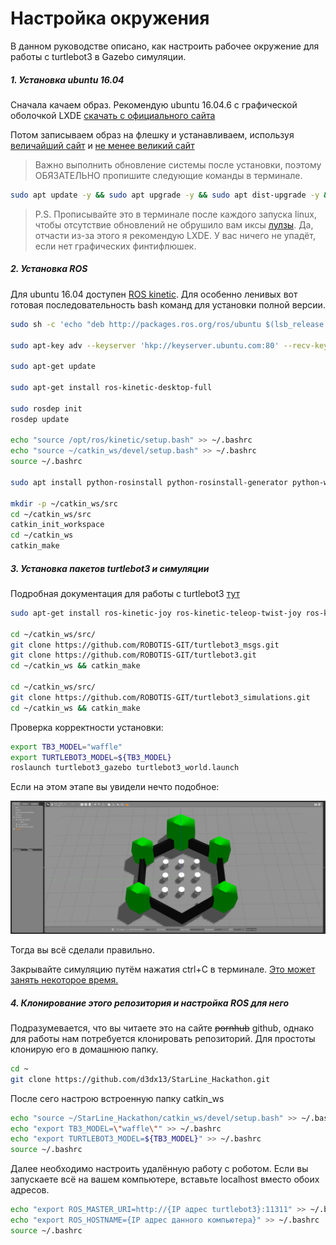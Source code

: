 # Настройка окружения
В данном руководстве описано, как настроить рабочее окружение для работы с turtlebot3 в Gazebo симуляции. 

##### 1. Установка ubuntu 16.04

Сначала качаем образ. Рекомендую ubuntu 16.04.6 с графической оболочкой LXDE [скачать с официального сайта](http://cdimage.ubuntu.com/lubuntu/releases/16.04/release/lubuntu-16.04.6-desktop-amd64.iso)

Потом записываем образ на флешку и устанавливаем, используя [величайший сайт](google.com) и [не менее великий сайт](https://losst.ru/ustanovka-linux-ryadom-s-windows-10)

> Важно выполнить обновление системы после установки, поэтому ОБЯЗАТЕЛЬНО пропишите следующие команды в терминале. 

```bash
sudo apt update -y && sudo apt upgrade -y && sudo apt dist-upgrade -y && sudo apt autoremove -y
```

> P.S. Прописывайте это в терминале после каждого запуска linux, чтобы отсутствие обновлений не обрушило вам иксы [лулзы](http://lurkmore.to/%D0%9F%D0%BB%D0%B0%D0%B7%D0%BC%D0%B0_%D0%BD%D0%B5_%D0%BF%D0%B0%D0%B4%D0%B0%D0%B5%D1%82). Да, отчасти из-за этого я рекомендую LXDE. У вас ничего не упадёт, если нет графических финтифлюшек. 

##### 2. Установка ROS

Для ubuntu 16.04 доступен [ROS kinetic](http://wiki.ros.org/kinetic/Installation/Ubuntu). Для особенно ленивых вот готовая последовательность bash команд для установки полной версии.

```bash
sudo sh -c 'echo "deb http://packages.ros.org/ros/ubuntu $(lsb_release -sc) main" > /etc/apt/sources.list.d/ros-latest.list'

sudo apt-key adv --keyserver 'hkp://keyserver.ubuntu.com:80' --recv-key C1CF6E31E6BADE8868B172B4F42ED6FBAB17C654

sudo apt-get update

sudo apt-get install ros-kinetic-desktop-full

sudo rosdep init
rosdep update

echo "source /opt/ros/kinetic/setup.bash" >> ~/.bashrc
echo "source ~/catkin_ws/devel/setup.bash" >> ~/.bashrc
source ~/.bashrc

sudo apt install python-rosinstall python-rosinstall-generator python-wstool build-essential

mkdir -p ~/catkin_ws/src
cd ~/catkin_ws/src
catkin_init_workspace
cd ~/catkin_ws
catkin_make
```

##### 3. Установка пакетов turtlebot3 и симуляции

Подробная документация для работы с turtlebot3 [тут](http://emanual.robotis.com/docs/en/platform/turtlebot3/overview/)

```bash
sudo apt-get install ros-kinetic-joy ros-kinetic-teleop-twist-joy ros-kinetic-teleop-twist-keyboard ros-kinetic-laser-proc ros-kinetic-rgbd-launch ros-kinetic-depthimage-to-laserscan ros-kinetic-rosserial-arduino ros-kinetic-rosserial-python ros-kinetic-rosserial-server ros-kinetic-rosserial-client ros-kinetic-rosserial-msgs ros-kinetic-amcl ros-kinetic-map-server ros-kinetic-move-base ros-kinetic-urdf ros-kinetic-xacro ros-kinetic-compressed-image-transport ros-kinetic-rqt-image-view ros-kinetic-gmapping ros-kinetic-navigation ros-kinetic-interactive-markers

cd ~/catkin_ws/src/
git clone https://github.com/ROBOTIS-GIT/turtlebot3_msgs.git
git clone https://github.com/ROBOTIS-GIT/turtlebot3.git
cd ~/catkin_ws && catkin_make

cd ~/catkin_ws/src/
git clone https://github.com/ROBOTIS-GIT/turtlebot3_simulations.git
cd ~/catkin_ws && catkin_make
```

Проверка корректности установки:

```bash
export TB3_MODEL="waffle"
export TURTLEBOT3_MODEL=${TB3_MODEL}
roslaunch turtlebot3_gazebo turtlebot3_world.launch
```

Если на этом этапе вы увидели нечто подобное:

![img](images/turtlebot3_world_bugger.png)

Тогда вы всё сделали правильно.

Закрывайте симуляцию путём нажатия ctrl+C в терминале. <u>Это может занять некоторое время.</u>

##### 4. Клонирование этого репозитория и настройка ROS для него

Подразумевается, что вы читаете это на сайте ~~pornhub~~ github, однако для работы нам потребуется клонировать репозиторий. Для простоты клонирую его в домашнюю папку.

```bash
cd ~
git clone https://github.com/d3dx13/StarLine_Hackathon.git
```

После сего настрою встроенную папку catkin_ws

```bash
echo "source ~/StarLine_Hackathon/catkin_ws/devel/setup.bash" >> ~/.bashrc
echo "export TB3_MODEL=\"waffle\"" >> ~/.bashrc
echo "export TURTLEBOT3_MODEL=${TB3_MODEL}" >> ~/.bashrc
source ~/.bashrc
```

Далее необходимо настроить удалённую работу с роботом. Если вы запускаете всё на вашем компьютере, вставьте localhost вместо обоих адресов.

```bash
echo "export ROS_MASTER_URI=http://{IP адрес turtlebot3}:11311" >> ~/.bashrc
echo "export ROS_HOSTNAME={IP адрес данного компьютера}" >> ~/.bashrc
source ~/.bashrc
```

